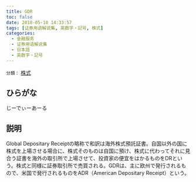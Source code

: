 ```yaml
---
title: GDR
toc: false
date: 2018-05-18 14:33:57
tags: [证券用语解说集, 英数字・記号, 株式]
categories:
  - 金融服务
  - 证券用语解说集
  - 日本語
  - 英数字・記号
---
```


`分類：` [株式](/tags/株式/)

## ひらがな

じーでぃーあーる

## 説明

Global Depositary Receiptの略称で和訳は海外株式預託証書。自国以外の国に株式を上場させる場合に、株式そのものは自国に預け、株式に代わってそれに見合う証書を海外の取引所で上場させて、投資家の便宜をはかるものをDRという。株式と同様に証券取引所で売買される。GDRは、主に欧州で発行されるもので、米国で発行されるものをADR（American Depositary Receipt）という。
